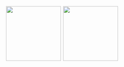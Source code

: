 <h1 align="center">
   <img src="https://github.com/exinmusic/exinmusic/blob/master/gang-signs.gif?raw=true" style="height:150px;" />
   <img src="https://github.com/exinmusic/exinmusic/blob/master/giphy-downsized-large.gif?raw=true" style="height:150px;" />
</h1>
